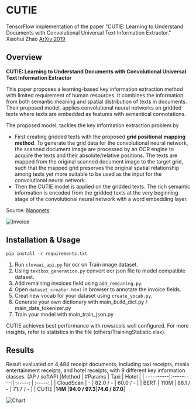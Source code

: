 # CUTIE

TensorFlow implementation of the paper "CUTIE: Learning to Understand Documents with Convolutional Universal Text Information Extractor."
Xiaohui Zhao [ArXiv 2019](https://arxiv.org/abs/1903.12363v4)

## Overview
**CUTIE: Learning to Understand Documents with Convolutional Universal Text Information Extractor**

This paper proposes a learning-based key information extraction method with limited requirement of human resources. It combines the information from both semantic meaning and spatial distribution of texts in documents. Their proposed model, applies convolutional neural networks on gridded texts where texts are embedded as features with semantical connotations.

The proposed model, tackles the key information extraction problem by

* First creating gridded texts with the proposed **grid positional mapping method**. To generate the grid data for the convolutional neural network, the scanned document image are processed by an OCR engine to acquire the texts and their absolute/relative positions. The texts are mapped from the original scanned document image to the target grid, such that the mapped grid preserves the original spatial relationship among texts yet more suitable to be used as the input for the convolutional neural network.
* Then the CUTIE model is applied on the gridded texts. The rich semantic information is encoded from the gridded texts at the very beginning stage of the convolutional neural network with a word embedding layer.

Source: [Nanonets](https://nanonets.com/blog/receipt-ocr/#cutie?&utm_source=nanonets.com/blog/&utm_medium=blog&utm_content=Automating%20Receipt%20Digitization%20with%20OCR%20and%20Deep%20Learning)


![Invoice](https://github.com/vsymbol/CUTIE/raw/master/others/sample.jpeg)

## Installation & Usage

```
pip install -r requirements.txt
```

1. Run `clovaai_api.py` for ocr on Train image dataset.
1. Using `textbox_generation.py` convert ocr json file to model compatible dataset.
1. Add remaining invoices field using `add_remianing.py`.
1. Open `dataset_creater.html` in browser to annotate the invoice fields.
1. Creat new vocab for your dataset using `create_vocab.py`.
1. Generate your own dictionary with main_build_dict.py / main_data_tokenizer.py
1. Train your model with main_train_json.py

CUTIE achieves best performance with rows/cols well configured. For more insights, refer to statistics in the file (others/TrainingStatistic.xlsx).

## Results

Result evaluated on 4,484 receipt documents, including taxi receipts, meals entertainment receipts, and hotel receipts, with 9 different key information classes. (AP / softAP)
|Method     | #Params   |  Taxi         |  Hotel        |
| ----------|:---------:| :-----:       | :-----:       |
| CloudScan | -         |  82.0 / -     |  60.0 / -     |
| BERT      | 110M      |  88.1 / -     |  71.7 / -     |
| CUTIE     |**14M**    |**94.0 / 97.3**|**74.6 / 87.0**|

![Chart](https://github.com/vsymbol/CUTIE/raw/master/others/chart.jpg)
